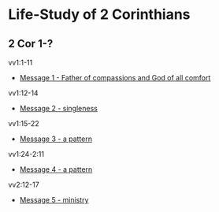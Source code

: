 # Life-Study of 2 Corinthians

## 2 Cor 1-?
vv1:1-11
- [Message 1 - Father of compassions and God of all comfort](msg01.md)

vv1:12-14
- [Message 2 - singleness](msg02.md)

vv1:15-22
- [Message 3 - a pattern](msg03.md)

vv1:24-2:11
- [Message 4 - a pattern](msg04.md)

vv2:12-17
- [Message 5 - ministry](msg05.md)

